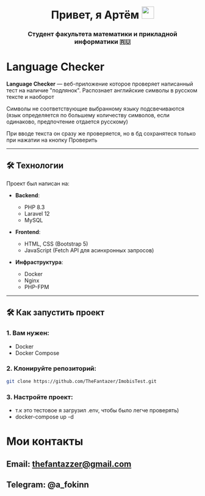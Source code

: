 <h1 align="center">Привет, я Артём
<img src="https://github.com/blackcater/blackcater/raw/main/images/Hi.gif" height="32"/></h1>
<h3 align="center">Студент факультета математики и прикладной информатики 🇷🇺</h3>

# Language Checker

 **Language Checker** — веб-приложение которое проверяет написанный тест на наличие "подлянок". Распознает английские символы в русском тексте и наоборот

Символы не соответствующие выбранному языку подсвечиваются (язык определяется по большему количеству символов, если одинаково, предпочтение отдается русскому)

При вводе текста он сразу же проверяется, но в бд сохранятеся только при нажатии на кнопку Проверить 

---

## 🛠 Технологии

Проект был написан на:

- **Backend**:
    - PHP 8.3
    - Laravel 12 
    - MySQL 

- **Frontend**:
    - HTML, CSS (Bootstrap 5)
    - JavaScript (Fetch API для асинхронных запросов)

- **Инфраструктура**:
    - Docker
    - Nginx 
    - PHP-FPM 

---


## 🛠 Как запустить проект

### 1. Вам нужен:
- Docker
- Docker Compose

### 2. Клонируйте репозиторий:
```bash
git clone https://github.com/TheFantazer/ImobisTest.git
```
### 3. Настройте проект:
- т.к это тестовое я загрузил .env, чтобы было легче проверять)
- docker-compose up -d

# Мои контакты 
## Email: thefantazzer@gmail.com

## Telegram: @a_fokinn